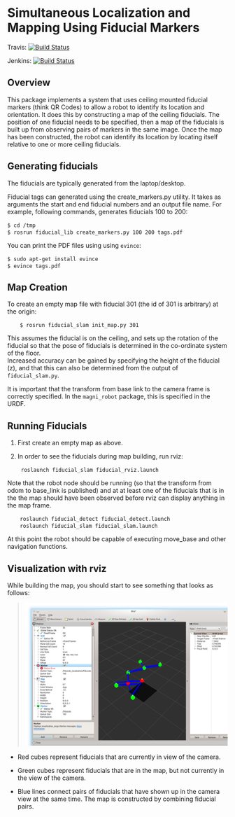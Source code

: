 
# Simultaneous Localization and Mapping Using Fiducial Markers
Travis:  [![Build Status](https://travis-ci.org/UbiquityRobotics/fiducials.svg?branch=kinetic-devel)](https://travis-ci.org/UbiquityRobotics/fiducials)

Jenkins: [![Build Status](http://build.ros.org/view/Kdev/job/Kdev__fiducials__ubuntu_xenial_amd64/badge/icon)](http://build.ros.org/view/Kdev/job/Kdev__fiducials__ubuntu_xenial_amd64/)

## Overview

This package implements a system that uses ceiling mounted
fiducial markers (think QR Codes) to allow a robot to identify
its location and orientation.  It does this by constructing
a map of the ceiling fiducials.  The position of one fiducial
needs to be specified, then a map of the fiducials is built 
up from observing pairs of markers in the same image. 
Once the map has been constructed, the robot can identify
its location by locating itself relative to one or more 
ceiling fiducials.


## Generating fiducials

The fiducials are typically generated from the laptop/desktop.

Fiducial tags can generated using the create_markers.py utility.
It takes as arguments the start and end fiducial numbers and an
output file name.  For example, following commands, generates
fiducials 100 to 200:

	$ cd /tmp
    $ rosrun fiducial_lib create_markers.py 100 200 tags.pdf

You can print the PDF files using using `evince`:

	$ sudo apt-get install evince
    $ evince tags.pdf

## Map Creation

To create an empty map file with fiducial 301 (the id of 301 is arbitrary) at the origin:

        $ rosrun fiducial_slam init_map.py 301

This assumes the fiducial is on the ceiling, and sets up the rotation of the fiducial
so that the pose of fiducials is determined in the co-ordinate system of the floor.  
Increased accuracy can be gained by specifying the height of the fiducial (z), 
and that this can also be determined from the output of `fiducial_slam.py`.  

It is important that the transform from base link to the camera frame is
correctly specified.  In the `magni_robot` package, this is specified in the URDF.

## Running Fiducials

1. First create an empty map as above.

2. In order to see the fiducials during map building, run rviz:

        roslaunch fiducial_slam fiducial_rviz.launch

Note that the robot node should be running (so that the transform from odom to base_link is published)
and at at least one of the fiducials that is in the the map should have been observed before rviz 
can display anything in the map frame.

        roslaunch fiducial_detect fiducial_detect.launch
        roslaunch fiducial_slam fiducial_slam.launch
		
At this point the robot should be capable of executing move_base and other navigation functions.		

## Visualization with rviz

While building the map, you should start to see something that looks as follows:

> ![rviz Showing Fiducials](fiducials_rviz.png "rviz Displaying Fiducials")

* Red cubes represent fiducials that are currently in view
  of the camera.

* Green cubes represent fiducials that are in the map, but
  not currently in the view of the camera.

* Blue lines connect pairs of fiducials that have shown
  up in the camera view at the same time.  The map is constructed
  by combining fiducial pairs.
  
	

